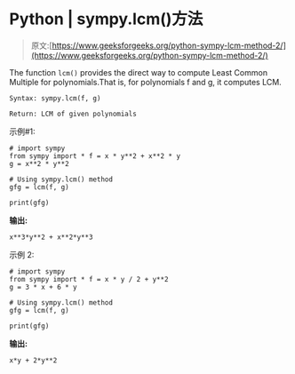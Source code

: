 # Python | sympy.lcm()方法

> 原文:[https://www.geeksforgeeks.org/python-sympy-lcm-method-2/](https://www.geeksforgeeks.org/python-sympy-lcm-method-2/)

The function `lcm()` provides the direct way to compute Least Common Multiple for polynomials.That is, for polynomials f and g, it computes LCM.

```
Syntax: sympy.lcm(f, g)

Return: LCM of given polynomials

```

示例#1:

```
# import sympy  
from sympy import * f = x * y**2 + x**2 * y
g = x**2 * y**2

# Using sympy.lcm() method 
gfg = lcm(f, g)

print(gfg)
```

**输出:**

```
x**3*y**2 + x**2*y**3

```

示例 2:

```
# import sympy  
from sympy import * f = x * y / 2 + y**2
g = 3 * x + 6 * y

# Using sympy.lcm() method 
gfg = lcm(f, g)

print(gfg)
```

**输出:**

```
x*y + 2*y**2

```